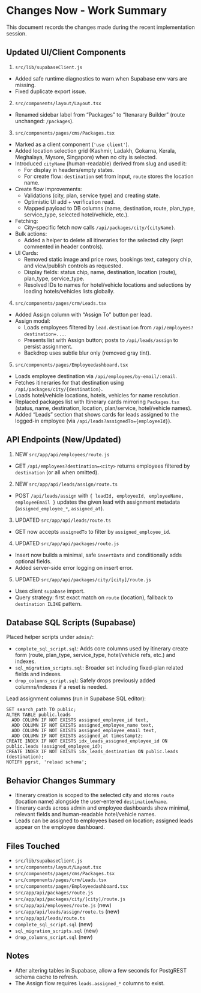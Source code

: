 # Changes Now - Work Summary

This document records the changes made during the recent implementation session.

## Updated UI/Client Components

1) `src/lib/supabaseClient.js`
- Added safe runtime diagnostics to warn when Supabase env vars are missing.
- Fixed duplicate export issue.

2) `src/components/layout/Layout.tsx`
- Renamed sidebar label from “Packages” to “Itenarary Builder” (route unchanged: `/packages`).

3) `src/components/pages/cms/Packages.tsx`
- Marked as a client component (`'use client'`).
- Added location selection grid (Kashmir, Ladakh, Gokarna, Kerala, Meghalaya, Mysore, Singapore) when no city is selected.
- Introduced `cityName` (human-readable) derived from slug and used it:
  - For display in headers/empty states.
  - For create flow: `destination` set from input, `route` stores the location name.
- Create flow improvements:
  - Validations (city, plan, service type) and creating state.
  - Optimistic UI add + verification read.
  - Mapped payload to DB columns (name, destination, route, plan_type, service_type, selected hotel/vehicle, etc.).
- Fetching:
  - City-specific fetch now calls `/api/packages/city/{cityName}`.
- Bulk actions:
  - Added a helper to delete all itineraries for the selected city (kept commented in header controls).
- UI Cards:
  - Removed static image and price rows, bookings text, category chip, and view/publish controls as requested.
  - Display fields: status chip, name, destination, location (route), plan_type, service_type.
  - Resolved IDs to names for hotel/vehicle locations and selections by loading hotels/vehicles lists globally.

4) `src/components/pages/crm/Leads.tsx`
- Added Assign column with “Assign To” button per lead.
- Assign modal:
  - Loads employees filtered by `lead.destination` from `/api/employees?destination=...`.
  - Presents list with Assign button; posts to `/api/leads/assign` to persist assignment.
  - Backdrop uses subtle blur only (removed gray tint).

5) `src/components/pages/Employeedashboard.tsx`
- Loads employee destination via `/api/employees/by-email/:email`.
- Fetches itineraries for that destination using `/api/packages/city/{destination}`.
- Loads hotel/vehicle locations, hotels, vehicles for name resolution.
- Replaced packages list with Itinerary cards mirroring `Packages.tsx` (status, name, destination, location, plan/service, hotel/vehicle names).
- Added “Leads” section that shows cards for leads assigned to the logged-in employee (via `/api/leads?assignedTo={employeeId}`).

## API Endpoints (New/Updated)

1) NEW `src/app/api/employees/route.js`
- GET `/api/employees?destination=<city>` returns employees filtered by `destination` (or all when omitted).

2) NEW `src/app/api/leads/assign/route.ts`
- POST `/api/leads/assign` with `{ leadId, employeeId, employeeName, employeeEmail }` updates the given lead with assignment metadata (`assigned_employee_*`, `assigned_at`).

3) UPDATED `src/app/api/leads/route.ts`
- GET now accepts `assignedTo` to filter by `assigned_employee_id`.

4) UPDATED `src/app/api/packages/route.js`
- Insert now builds a minimal, safe `insertData` and conditionally adds optional fields.
- Added server-side error logging on insert error.

5) UPDATED `src/app/api/packages/city/[city]/route.js`
- Uses client `supabase` import.
- Query strategy: first exact match on `route` (location), fallback to `destination ILIKE` pattern.

## Database SQL Scripts (Supabase)

Placed helper scripts under `admin/`:
- `complete_sql_script.sql`: Adds core columns used by itinerary create form (route, plan_type, service_type, hotel/vehicle refs, etc.) and indexes.
- `sql_migration_scripts.sql`: Broader set including fixed-plan related fields and indexes.
- `drop_columns_script.sql`: Safely drops previously added columns/indexes if a reset is needed.

Lead assignment columns (run in Supabase SQL editor):
```
SET search_path TO public;
ALTER TABLE public.leads
  ADD COLUMN IF NOT EXISTS assigned_employee_id text,
  ADD COLUMN IF NOT EXISTS assigned_employee_name text,
  ADD COLUMN IF NOT EXISTS assigned_employee_email text,
  ADD COLUMN IF NOT EXISTS assigned_at timestamptz;
CREATE INDEX IF NOT EXISTS idx_leads_assigned_employee_id ON public.leads (assigned_employee_id);
CREATE INDEX IF NOT EXISTS idx_leads_destination ON public.leads (destination);
NOTIFY pgrst, 'reload schema';
```

## Behavior Changes Summary
- Itinerary creation is scoped to the selected city and stores `route` (location name) alongside the user-entered `destination`/`name`.
- Itinerary cards across admin and employee dashboards show minimal, relevant fields and human-readable hotel/vehicle names.
- Leads can be assigned to employees based on location; assigned leads appear on the employee dashboard.

## Files Touched
- `src/lib/supabaseClient.js`
- `src/components/layout/Layout.tsx`
- `src/components/pages/cms/Packages.tsx`
- `src/components/pages/crm/Leads.tsx`
- `src/components/pages/Employeedashboard.tsx`
- `src/app/api/packages/route.js`
- `src/app/api/packages/city/[city]/route.js`
- `src/app/api/employees/route.js` (new)
- `src/app/api/leads/assign/route.ts` (new)
- `src/app/api/leads/route.ts`
- `complete_sql_script.sql` (new)
- `sql_migration_scripts.sql` (new)
- `drop_columns_script.sql` (new)

## Notes
- After altering tables in Supabase, allow a few seconds for PostgREST schema cache to refresh.
- The Assign flow requires `leads.assigned_*` columns to exist.


